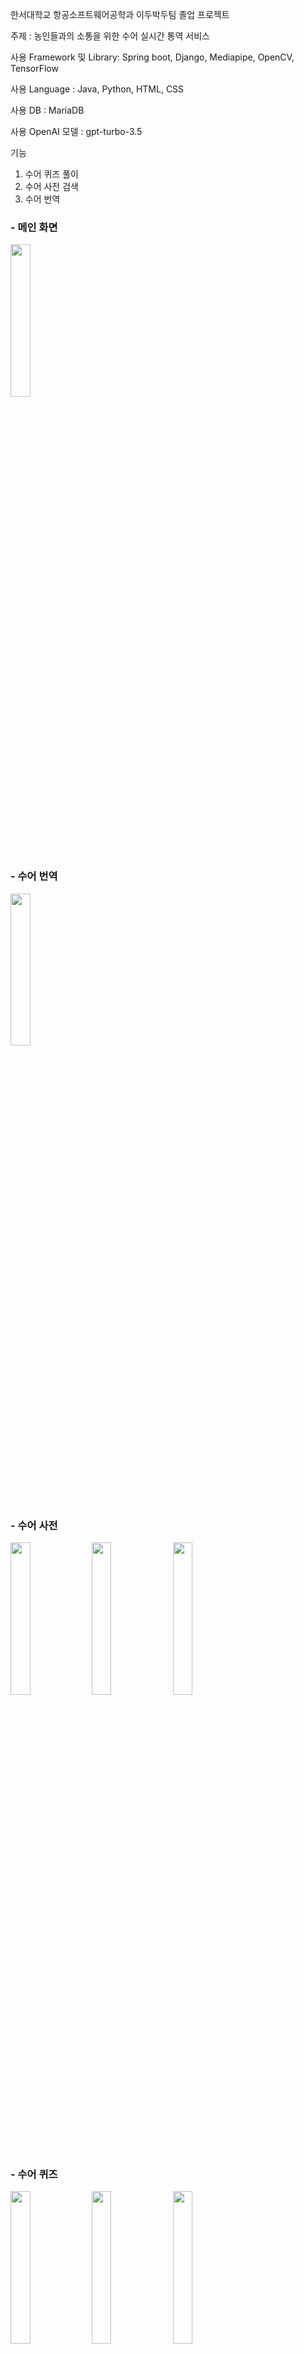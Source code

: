 한서대학교 항공소프트웨어공학과 이두박두팀 졸업 프로젝트

주제 : 농인들과의 소통을 위한 수어 실시간 통역 서비스

사용 Framework 및 Library: Spring boot, Django, Mediapipe, OpenCV, TensorFlow

사용 Language : Java, Python, HTML, CSS

사용 DB : MariaDB

사용 OpenAI  모델 : gpt-turbo-3.5

기능
1. 수어 퀴즈 풀이
2. 수어 사전 검색
3. 수어 번역


### - 메인 화면
<img src="https://github.com/user-attachments/assets/e31e67bb-beef-48a9-a399-ae16a179d237" width="25%">

### - 수어 번역
<img src="https://github.com/user-attachments/assets/a65feaab-fdb6-4e59-839e-ad059a19eae9" width="25%">

### - 수어 사전
<img src="https://github.com/user-attachments/assets/354c372f-28bf-4774-9971-9d160d658d93" width="25%">

<img src="https://github.com/user-attachments/assets/d3cd409c-571c-4e31-9c68-20fe56ea0322" width="25%">

<img src="https://github.com/user-attachments/assets/717180f8-0733-4aba-a5bb-9381b1ab6b69" width="25%">

### - 수어 퀴즈
<img src="https://github.com/user-attachments/assets/2a82eb65-c218-4095-90be-d64f8d7262f7" width="25%">

<img src="https://github.com/user-attachments/assets/569b8f25-9718-4198-9cf2-487d6345024a" width="25%">

<img src="https://github.com/user-attachments/assets/6dbb683a-6c42-47b7-9fc1-4453ef20e3d8" width="25%">


